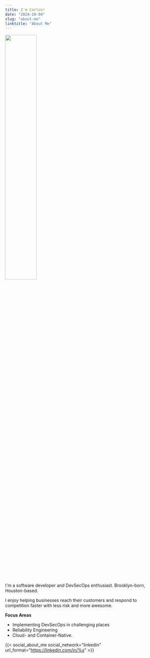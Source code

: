 ```yaml
---
title: I'm Carlos!
date: "2024-10-04"
slug: "about-me"
linktitle: "About Me"
---
```


<img src="/images/me_20240416.jpg" height=45% width=45%>

I'm a software developer and DevSecOps enthusiast. Brooklyn-born, Houston-based.

I enjoy helping businesses reach their customers and respond to competition
faster with less risk and more awesome.

**Focus Areas**

- Implementing DevSecOps in challenging places
- Reliability Engineering
- Cloud- and Container-Native.

{{< social_about_me social_network="linkedin" url_format="https://linkedin.com/in/%s" >}}
